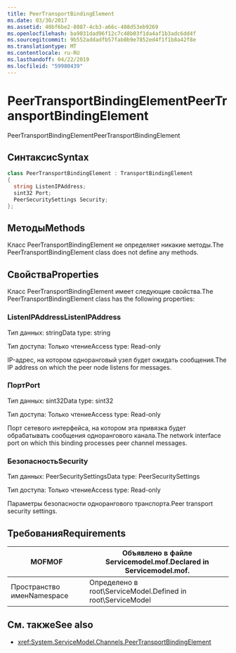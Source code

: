 ```yaml
---
title: PeerTransportBindingElement
ms.date: 03/30/2017
ms.assetid: 40bf6be2-8087-4cb3-a66c-408d53eb9269
ms.openlocfilehash: ba9031dad96f12c7c48b03f1da4af1b3adc6dd4f
ms.sourcegitcommit: 9b552addadfb57fab0b9e7852ed4f1f1b8a42f8e
ms.translationtype: MT
ms.contentlocale: ru-RU
ms.lasthandoff: 04/22/2019
ms.locfileid: "59980439"
---
```

# <a name="peertransportbindingelement"></a><span data-ttu-id="fa41d-102">PeerTransportBindingElement</span><span class="sxs-lookup"><span data-stu-id="fa41d-102">PeerTransportBindingElement</span></span>
<span data-ttu-id="fa41d-103">PeerTransportBindingElement</span><span class="sxs-lookup"><span data-stu-id="fa41d-103">PeerTransportBindingElement</span></span>  
  
## <a name="syntax"></a><span data-ttu-id="fa41d-104">Синтаксис</span><span class="sxs-lookup"><span data-stu-id="fa41d-104">Syntax</span></span>  
  
```csharp
class PeerTransportBindingElement : TransportBindingElement  
{  
  string ListenIPAddress;  
  sint32 Port;  
  PeerSecuritySettings Security;  
};  
```  
  
## <a name="methods"></a><span data-ttu-id="fa41d-105">Методы</span><span class="sxs-lookup"><span data-stu-id="fa41d-105">Methods</span></span>  
 <span data-ttu-id="fa41d-106">Класс PeerTransportBindingElement не определяет никакие методы.</span><span class="sxs-lookup"><span data-stu-id="fa41d-106">The PeerTransportBindingElement class does not define any methods.</span></span>  
  
## <a name="properties"></a><span data-ttu-id="fa41d-107">Свойства</span><span class="sxs-lookup"><span data-stu-id="fa41d-107">Properties</span></span>  
 <span data-ttu-id="fa41d-108">Класс PeerTransportBindingElement имеет следующие свойства.</span><span class="sxs-lookup"><span data-stu-id="fa41d-108">The PeerTransportBindingElement class has the following properties:</span></span>  
  
### <a name="listenipaddress"></a><span data-ttu-id="fa41d-109">ListenIPAddress</span><span class="sxs-lookup"><span data-stu-id="fa41d-109">ListenIPAddress</span></span>  
 <span data-ttu-id="fa41d-110">Тип данных: string</span><span class="sxs-lookup"><span data-stu-id="fa41d-110">Data type: string</span></span>  
  
 <span data-ttu-id="fa41d-111">Тип доступа: Только чтение</span><span class="sxs-lookup"><span data-stu-id="fa41d-111">Access type: Read-only</span></span>  
  
 <span data-ttu-id="fa41d-112">IP-адрес, на котором одноранговый узел будет ожидать сообщения.</span><span class="sxs-lookup"><span data-stu-id="fa41d-112">The IP address on which the peer node listens for messages.</span></span>  
  
### <a name="port"></a><span data-ttu-id="fa41d-113">Порт</span><span class="sxs-lookup"><span data-stu-id="fa41d-113">Port</span></span>  
 <span data-ttu-id="fa41d-114">Тип данных: sint32</span><span class="sxs-lookup"><span data-stu-id="fa41d-114">Data type: sint32</span></span>  
  
 <span data-ttu-id="fa41d-115">Тип доступа: Только чтение</span><span class="sxs-lookup"><span data-stu-id="fa41d-115">Access type: Read-only</span></span>  
  
 <span data-ttu-id="fa41d-116">Порт сетевого интерфейса, на котором эта привязка будет обрабатывать сообщения однорангового канала.</span><span class="sxs-lookup"><span data-stu-id="fa41d-116">The network interface port on which this binding processes peer channel messages.</span></span>  
  
### <a name="security"></a><span data-ttu-id="fa41d-117">Безопасность</span><span class="sxs-lookup"><span data-stu-id="fa41d-117">Security</span></span>  
 <span data-ttu-id="fa41d-118">Тип данных: PeerSecuritySettings</span><span class="sxs-lookup"><span data-stu-id="fa41d-118">Data type: PeerSecuritySettings</span></span>  
  
 <span data-ttu-id="fa41d-119">Тип доступа: Только чтение</span><span class="sxs-lookup"><span data-stu-id="fa41d-119">Access type: Read-only</span></span>  
  
 <span data-ttu-id="fa41d-120">Параметры безопасности однорангового транспорта.</span><span class="sxs-lookup"><span data-stu-id="fa41d-120">Peer transport security settings.</span></span>  
  
## <a name="requirements"></a><span data-ttu-id="fa41d-121">Требования</span><span class="sxs-lookup"><span data-stu-id="fa41d-121">Requirements</span></span>  
  
|<span data-ttu-id="fa41d-122">MOF</span><span class="sxs-lookup"><span data-stu-id="fa41d-122">MOF</span></span>|<span data-ttu-id="fa41d-123">Объявлено в файле Servicemodel.mof.</span><span class="sxs-lookup"><span data-stu-id="fa41d-123">Declared in Servicemodel.mof.</span></span>|  
|---------|-----------------------------------|  
|<span data-ttu-id="fa41d-124">Пространство имен</span><span class="sxs-lookup"><span data-stu-id="fa41d-124">Namespace</span></span>|<span data-ttu-id="fa41d-125">Определено в root\ServiceModel.</span><span class="sxs-lookup"><span data-stu-id="fa41d-125">Defined in root\ServiceModel</span></span>|  
  
## <a name="see-also"></a><span data-ttu-id="fa41d-126">См. также</span><span class="sxs-lookup"><span data-stu-id="fa41d-126">See also</span></span>

- <xref:System.ServiceModel.Channels.PeerTransportBindingElement>
